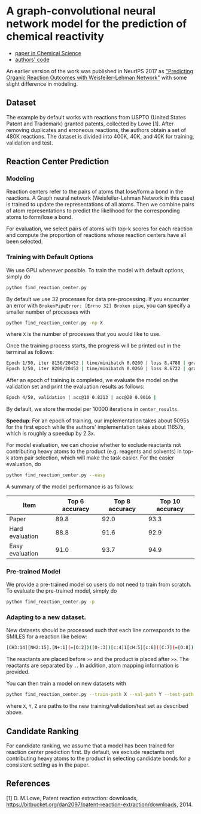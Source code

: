 # A graph-convolutional neural network model for the prediction of chemical reactivity

- [paper in Chemical Science](https://pubs.rsc.org/en/content/articlelanding/2019/sc/c8sc04228d#!divAbstract)
- [authors' code](https://github.com/connorcoley/rexgen_direct)

An earlier version of the work was published in NeurIPS 2017 as 
["Predicting Organic Reaction Outcomes with Weisfeiler-Lehman Network"](https://arxiv.org/abs/1709.04555) with some 
slight difference in modeling.

## Dataset

The example by default works with reactions from USPTO (United States Patent and Trademark) granted patents, 
collected by Lowe [1]. After removing duplicates and erroneous reactions, the authors obtain a set of 480K reactions. 
The dataset is divided into 400K, 40K, and 40K for training, validation and test.

## Reaction Center Prediction

### Modeling

Reaction centers refer to the pairs of atoms that lose/form a bond in the reactions. A Graph neural network 
(Weisfeiler-Lehman Network in this case) is trained to update the representations of all atoms. Then we combine 
pairs of atom representations to predict the likelihood for the corresponding atoms to form/lose a bond.

For evaluation, we select pairs of atoms with top-k scores for each reaction and compute the proportion of reactions 
whose reaction centers have all been selected.

### Training with Default Options

We use GPU whenever possible. To train the model with default options, simply do 

```bash
python find_reaction_center.py
```

By default we use 32 processes for data pre-processing. If you encounter an error with 
`BrokenPipeError: [Errno 32] Broken pipe`, you can specify a smaller number of processes with 
```bash
python find_reaction_center.py -np X
```
where `X` is the number of processes that you would like to use.

Once the training process starts, the progress will be printed out in the terminal as follows:

```bash
Epoch 1/50, iter 8150/20452 | time/minibatch 0.0260 | loss 8.4788 | grad norm 12.9927
Epoch 1/50, iter 8200/20452 | time/minibatch 0.0260 | loss 8.6722 | grad norm 14.0833
```

After an epoch of training is completed, we evaluate the model on the validation set and 
print the evaluation results as follows:

```bash
Epoch 4/50, validation | acc@10 0.8213 | acc@20 0.9016 |
```

By default, we store the model per 10000 iterations in `center_results`.

**Speedup**: For an epoch of training, our implementation takes about 5095s for the first epoch  while the authors' 
implementation takes about 11657s, which is roughly a speedup by 2.3x.

For model evaluation, we can choose whether to exclude reactants not contributing heavy atoms to the product 
(e.g. reagents and solvents) in top-k atom pair selection, which will make the task easier. 
For the easier evaluation, do

```bash
python find_reaction_center.py --easy
```

A summary of the model performance is as follows:

| Item            | Top 6 accuracy | Top 8 accuracy | Top 10 accuracy |
| --------------- | -------------- | -------------- | --------------- |
| Paper           | 89.8           | 92.0           | 93.3            |
| Hard evaluation | 88.8           | 91.6           | 92.9            |
| Easy evaluation | 91.0           | 93.7           | 94.9            |

### Pre-trained Model

We provide a pre-trained model so users do not need to train from scratch. To evaluate the pre-trained model, simply do

```bash
python find_reaction_center.py -p
```

### Adapting to a new dataset.

New datasets should be processed such that each line corresponds to the SMILES for a reaction like below:

```bash
[CH3:14][NH2:15].[N+:1](=[O:2])([O-:3])[c:4]1[cH:5][c:6]([C:7](=[O:8])[OH:9])[cH:10][cH:11][c:12]1[Cl:13].[OH2:16]>>[N+:1](=[O:2])([O-:3])[c:4]1[cH:5][c:6]([C:7](=[O:8])[OH:9])[cH:10][cH:11][c:12]1[NH:15][CH3:14]
```

The reactants are placed before `>>` and the product is placed after `>>`. The reactants are separated by `.`. 
In addition, atom mapping information is provided.

You can then train a model on new datasets with 

```bash
python find_reaction_center.py --train-path X --val-path Y --test-path Z
```

where `X`, `Y`, `Z` are paths to the new training/validation/test set as described above.

## Candidate Ranking

For candidate ranking, we assume that a model has been trained for reaction center prediction first. 
By default, we exclude reactants not contributing heavy atoms to the product in selecting candidate bonds 
for a consistent setting as in the paper.

## References

[1] D. M.Lowe, Patent reaction extraction: downloads, 
https://bitbucket.org/dan2097/patent-reaction-extraction/downloads, 2014.
